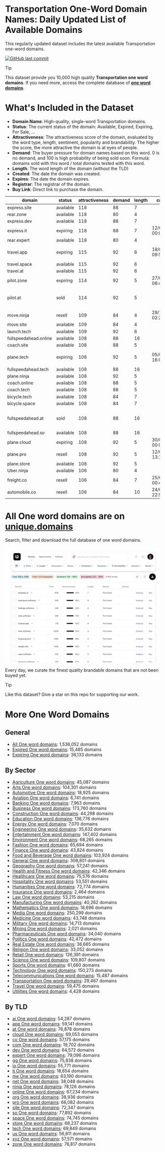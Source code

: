 
# **Transportation One-Word Domain Names**: Daily Updated List of Available Domains

This regularly updated dataset includes the latest available Transportation one-word domains.

[![GitHub last commit](https://img.shields.io/github/last-commit/UniqueDomains/transportation-oneword-domains.svg?style=flat)]() 

> [!TIP]
> This dataset provide you 10,000 high quality **Transportation one word domains**.
> If you need more, access the complete database of **[one word domains](https://unique.domains?utm_source=github&utm_medium=dataset&utm_campaign=Transportation&utm_content=description.top)**.

# What's Included in the Dataset

- **Domain Name**: High-quality, single-word Transportation domains.
- **Status**: The current status of the domain: Available, Expired, Expiring, For Sale, ...
- **Attractiveness**: The attractiveness score of the domain, evaluated by the word type, length, sentiment, popularity and brandability. The higher the score, the more attractive the domain is at eyes of people.
- **Demand**: The buyer pressure for domain names based on this word. 0 is no demand, and 100 is high probability of being sold soon. Formula: domains sold with this word / total domains tested with this word.
- **Length**: The word length of the domain (without the TLD)
- **Created**: The date the domain was created.
- **Expires**: The date the domain expires.
- **Registrar**: The registrar of the domain.
- **Buy Link**: Direct link to purchase the domain.

| domain                | status    | attractiveness | demand | length | created          | expires          | registrar                                                        | sectors                                          |
| --------------------- | --------- | -------------- | ------ | ------ | ---------------- | ---------------- | ---------------------------------------------------------------- | ------------------------------------------------ |
| express.site          | available | 118            | 88     | 7      |                  |                  |                                                                  | Business,Media,Transportation                    |
| rear.zone             | available | 118            | 80     | 4      |                  |                  |                                                                  | Automotive,Media,Transportation                  |
| express.dev           | available | 118            | 88     | 7      |                  |                  |                                                                  | Business,Media,Transportation                    |
| express.it            | expiring  | 118            | 88     | 7      | 12/03/2002 00:00 | 09/07/2025 00:00 |                                                                  | Business,Media,Transportation                    |
| rear.expert           | available | 118            | 80     | 4      |                  |                  |                                                                  | Automotive,Media,Transportation                  |
| travel.app            | expiring  | 115            | 92     | 6      | 18/07/2023 09:52 | 18/07/2025 09:52 | Global Domains International, Inc. DBA DomainCostClub.com        | Hospitality,Transportation,Travel                |
| travel.space          | available | 115            | 92     | 6      |                  |                  |                                                                  | Hospitality,Transportation,Travel                |
| travel.at             | available | 115            | 92     | 6      |                  |                  |                                                                  | Hospitality,Transportation,Travel                |
| pilot.zone            | expiring  | 114            | 92     | 5      | 27/07/2014 08:48 | 27/07/2025 08:48 | IONOS SE                                                         | Aviation,Media,Transportation                    |
| pilot.at              | sold      | 114            | 92     | 5      |                  |                  | World4You Internet Services GmbH ( https://nic.at/registrar/61 ) | Aviation,Media,Transportation                    |
| move.ninja            | resell    | 109            | 84     | 4      | 29/11/2019 02:20 | 29/11/2025 02:20 | Dynadot Inc                                                      | Technology,Transportation                        |
| move.site             | available | 109            | 84     | 4      |                  |                  |                                                                  | Technology,Transportation                        |
| launch.tech           | available | 109            | 92     | 6      |                  |                  |                                                                  | Business,General,Media,Technology,Transportation |
| fullspeedahead.online | available | 108            | 88     | 16     |                  |                  |                                                                  | Business,Media,Transportation                    |
| coach.site            | available | 108            | 88     | 5      |                  |                  |                                                                  | Education,Sports,Transportation                  |
| plane.tech            | expiring  | 108            | 92     | 5      | 05/08/2015 16:00 | 05/08/2025 23:59 | CHENGDU WEST DIMENSION DIGITAL TECHNOLOGY CO., LTD.              | Aviation,Transportation,Travel                   |
| fullspeedahead.tech   | available | 108            | 88     | 16     |                  |                  |                                                                  | Business,Media,Transportation                    |
| plane.ninja           | available | 108            | 92     | 5      |                  |                  |                                                                  | Aviation,Transportation,Travel                   |
| coach.online          | available | 108            | 88     | 5      |                  |                  |                                                                  | Education,Sports,Transportation                  |
| coach.tech            | available | 108            | 88     | 5      |                  |                  |                                                                  | Education,Sports,Transportation                  |
| bicycle.tech          | available | 108            | 84     | 7      |                  |                  |                                                                  | General,Transportation                           |
| bicycle.space         | available | 108            | 84     | 7      |                  |                  |                                                                  | General,Transportation                           |
| fullspeedahead.at     | sold      | 108            | 88     | 16     |                  |                  | EPAG Domainservices GmbH ( https://nic.at/registrar/372 )        | Business,Media,Transportation                    |
| fullspeedahead.so     | available | 108            | 88     | 16     |                  |                  |                                                                  | Business,Media,Transportation                    |
| plane.cloud           | expiring  | 108            | 92     | 5      | 30/07/2020 00:03 | 30/07/2025 00:03 | Epik LLC                                                         | Aviation,Transportation,Travel                   |
| plane.pro             | resell    | 108            | 92     | 5      | 12/08/2022 13:15 | 12/08/2026 13:15 | NameCheap, Inc.                                                  | Aviation,Transportation,Travel                   |
| plane.store           | available | 108            | 92     | 5      |                  |                  |                                                                  | Aviation,Transportation,Travel                   |
| Uber.ninja            | available | 106            | 80     | 4      |                  |                  |                                                                  | Business,Technology,Transportation               |
| freight.co            | resell    | 106            | 84     | 7      | 25/02/2010 00:49 | 24/02/2026 23:59 | Hello Internet Corp.                                             | Retail,Transportation                            |
| automobile.co         | resell    | 106            | 84     | 10     | 24/02/2010 22:58 | 23/02/2026 23:59 | Hello Internet Corp.                                             | Automotive,Retail,Transportation                 |

# All One word domains are on [unique.domains](https://unique.domains?utm_source=github&utm_medium=dataset&utm_campaign=Transportation&utm_content=description.bottom)

Search, filter and download the full database of one word domains.

[![Access the only remaining good domain names, before your competitors.](https://github.com/UniqueDomains/transportation-oneword-domains/blob/main/unique.domains.jpg?raw=true)](https://unique.domains?utm_source=github&utm_medium=dataset&utm_campaign=Transportation&utm_content=description.image)

Every day, we curate the finest quality brandable domains that are not been buyed yet.

> [!TIP]
> Like this dataset? Give a star on this repo for supporting our work.

# More One Word Domains

## General

- [All One word domains](https://github.com/UniqueDomains/oneword-domains): 1,536,052 domains
- [Expired One word domains](https://github.com/UniqueDomains/expired-oneword-domains): 15,485 domains
- [Expiring One word domains](https://github.com/UniqueDomains/expiring-oneword-domains): 38,133 domains
## By Sector

- [Agriculture One word domains](https://github.com/UniqueDomains/agriculture-oneword-domains): 45,087 domains
- [Arts One word domains](https://github.com/UniqueDomains/arts-oneword-domains): 104,301 domains
- [Automotive One word domains](https://github.com/UniqueDomains/automotive-oneword-domains): 18,925 domains
- [Aviation One word domains](https://github.com/UniqueDomains/aviation-oneword-domains): 6,741 domains
- [Banking One word domains](https://github.com/UniqueDomains/banking-oneword-domains): 7,963 domains
- [Business One word domains](https://github.com/UniqueDomains/business-oneword-domains): 173,760 domains
- [Construction One word domains](https://github.com/UniqueDomains/construction-oneword-domains): 44,298 domains
- [Education One word domains](https://github.com/UniqueDomains/education-oneword-domains): 136,776 domains
- [Energy One word domains](https://github.com/UniqueDomains/energy-oneword-domains): 7,070 domains
- [Engineering One word domains](https://github.com/UniqueDomains/engineering-oneword-domains): 35,632 domains
- [Entertainment One word domains](https://github.com/UniqueDomains/entertainment-oneword-domains): 147,402 domains
- [Environment One word domains](https://github.com/UniqueDomains/environment-oneword-domains): 68,265 domains
- [Fashion One word domains](https://github.com/UniqueDomains/fashion-oneword-domains): 65,694 domains
- [Finance One word domains](https://github.com/UniqueDomains/finance-oneword-domains): 43,824 domains
- [Food and Beverage One word domains](https://github.com/UniqueDomains/food-and-beverage-oneword-domains): 103,924 domains
- [General One word domains](https://github.com/UniqueDomains/general-oneword-domains): 308,801 domains
- [Geography One word domains](https://github.com/UniqueDomains/geography-oneword-domains): 57,241 domains
- [Health and Fitness One word domains](https://github.com/UniqueDomains/health-and-fitness-oneword-domains): 42,346 domains
- [Healthcare One word domains](https://github.com/UniqueDomains/healthcare-oneword-domains): 75,576 domains
- [Hospitality One word domains](https://github.com/UniqueDomains/hospitality-oneword-domains): 53,551 domains
- [Humanities One word domains](https://github.com/UniqueDomains/humanities-oneword-domains): 72,774 domains
- [Insurance One word domains](https://github.com/UniqueDomains/insurance-oneword-domains): 2,464 domains
- [Law One word domains](https://github.com/UniqueDomains/law-oneword-domains): 53,215 domains
- [Manufacturing One word domains](https://github.com/UniqueDomains/manufacturing-oneword-domains): 40,262 domains
- [Mathematics One word domains](https://github.com/UniqueDomains/mathematics-oneword-domains): 18,696 domains
- [Media One word domains](https://github.com/UniqueDomains/media-oneword-domains): 250,299 domains
- [Medicine One word domains](https://github.com/UniqueDomains/medicine-oneword-domains): 43,748 domains
- [Military One word domains](https://github.com/UniqueDomains/military-oneword-domains): 14,713 domains
- [Mining One word domains](https://github.com/UniqueDomains/mining-oneword-domains): 2,021 domains
- [Pharmaceuticals One word domains](https://github.com/UniqueDomains/pharmaceuticals-oneword-domains): 34,040 domains
- [Politics One word domains](https://github.com/UniqueDomains/politics-oneword-domains): 42,472 domains
- [Real Estate One word domains](https://github.com/UniqueDomains/real-estate-oneword-domains): 36,665 domains
- [Religion One word domains](https://github.com/UniqueDomains/religion-oneword-domains): 33,052 domains
- [Retail One word domains](https://github.com/UniqueDomains/retail-oneword-domains): 126,391 domains
- [Science One word domains](https://github.com/UniqueDomains/science-oneword-domains): 109,807 domains
- [Sports One word domains](https://github.com/UniqueDomains/sports-oneword-domains): 61,660 domains
- [Technology One word domains](https://github.com/UniqueDomains/technology-oneword-domains): 150,273 domains
- [Telecommunications One word domains](https://github.com/UniqueDomains/telecommunications-oneword-domains): 15,487 domains
- [Transportation One word domains](https://github.com/UniqueDomains/transportation-oneword-domains): 29,467 domains
- [Travel One word domains](https://github.com/UniqueDomains/travel-oneword-domains): 59,475 domains
- [Utilities One word domains](https://github.com/UniqueDomains/utilities-oneword-domains): 4,428 domains
## By TLD

- [ai One word domains](https://github.com/UniqueDomains/ai-oneword-domains): 54,287 domains
- [app One word domains](https://github.com/UniqueDomains/app-oneword-domains): 59,141 domains
- [at One word domains](https://github.com/UniqueDomains/at-oneword-domains): 76,878 domains
- [cloud One word domains](https://github.com/UniqueDomains/cloud-oneword-domains): 69,053 domains
- [co One word domains](https://github.com/UniqueDomains/co-oneword-domains): 57,175 domains
- [com One word domains](https://github.com/UniqueDomains/com-oneword-domains): 19,702 domains
- [dev One word domains](https://github.com/UniqueDomains/dev-oneword-domains): 64,572 domains
- [expert One word domains](https://github.com/UniqueDomains/expert-oneword-domains): 79,096 domains
- [gg One word domains](https://github.com/UniqueDomains/gg-oneword-domains): 75,838 domains
- [io One word domains](https://github.com/UniqueDomains/io-oneword-domains): 55,771 domains
- [it One word domains](https://github.com/UniqueDomains/it-oneword-domains): 18,654 domains
- [me One word domains](https://github.com/UniqueDomains/me-oneword-domains): 63,190 domains
- [net One word domains](https://github.com/UniqueDomains/net-oneword-domains): 38,048 domains
- [ninja One word domains](https://github.com/UniqueDomains/ninja-oneword-domains): 78,126 domains
- [online One word domains](https://github.com/UniqueDomains/online-oneword-domains): 67,234 domains
- [org One word domains](https://github.com/UniqueDomains/org-oneword-domains): 38,936 domains
- [pro One word domains](https://github.com/UniqueDomains/pro-oneword-domains): 66,082 domains
- [site One word domains](https://github.com/UniqueDomains/site-oneword-domains): 72,347 domains
- [so One word domains](https://github.com/UniqueDomains/so-oneword-domains): 77,892 domains
- [space One word domains](https://github.com/UniqueDomains/space-oneword-domains): 74,745 domains
- [store One word domains](https://github.com/UniqueDomains/store-oneword-domains): 68,237 domains
- [tech One word domains](https://github.com/UniqueDomains/tech-oneword-domains): 69,849 domains
- [us One word domains](https://github.com/UniqueDomains/us-oneword-domains): 56,811 domains
- [xyz One word domains](https://github.com/UniqueDomains/xyz-oneword-domains): 57,571 domains
- [zone One word domains](https://github.com/UniqueDomains/zone-oneword-domains): 76,817 domains
        